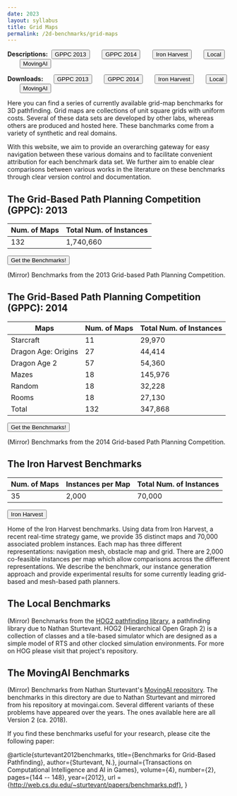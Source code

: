 ```yaml
---
date: 2023
layout: syllabus
title: Grid Maps
permalink: /2d-benchmarks/grid-maps
---
```


<a>**Descriptions:**&nbsp;</a>
<a href='{{ site.baseurl }}/2d-benchmarks/grid-maps/gppc-2013/'><button class='button syllabus'>GPPC 2013</button></a>&nbsp;&nbsp;&nbsp;&nbsp;&nbsp;&nbsp;
<a href='{{ site.baseurl }}/2d-benchmarks/grid-maps/gppc-2014/'><button class='button syllabus'>GPPC 2014</button></a>&nbsp;&nbsp;&nbsp;&nbsp;&nbsp;&nbsp;
<a href='{{ site.baseurl }}/2d-benchmarks/grid-maps/iron-harvest/'><button class='button syllabus'>Iron Harvest</button></a>&nbsp;&nbsp;&nbsp;&nbsp;&nbsp;&nbsp;
<a href='{{ site.baseurl }}/2d-benchmarks/grid-maps/local/'><button class='button syllabus'>Local</button></a>&nbsp;&nbsp;&nbsp;&nbsp;&nbsp;&nbsp;
<a href='{{ site.baseurl }}/2d-benchmarks/grid-maps/movingai/'><button class='button syllabus'>MovingAI</button></a>&nbsp;&nbsp;&nbsp;&nbsp;&nbsp;&nbsp;

<a>**Downloads:**&nbsp;&nbsp;&nbsp;&nbsp;&nbsp;</a>
<a href='https://bitbucket.org/shortestpathlab/benchmarks/src/master/grid-maps/gppc-2013/'><button class='button benchmarks'>GPPC 2013</button></a>&nbsp;&nbsp;&nbsp;&nbsp;&nbsp;&nbsp;
<a href='https://bitbucket.org/shortestpathlab/benchmarks/src/master/grid-maps/gppc-2014/'><button class='button benchmarks'>GPPC 2014</button></a>&nbsp;&nbsp;&nbsp;&nbsp;&nbsp;&nbsp;
<a href='https://bitbucket.org/shortestpathlab/benchmarks/src/master/grid-maps/iron-harvest/'><button class='button benchmarks'>Iron Harvest</button></a>&nbsp;&nbsp;&nbsp;&nbsp;&nbsp;&nbsp;
<a href='https://bitbucket.org/shortestpathlab/benchmarks/src/master/grid-maps/local/'><button class='button benchmarks'>Local</button></a>&nbsp;&nbsp;&nbsp;&nbsp;&nbsp;&nbsp;
<a href='https://bitbucket.org/shortestpathlab/benchmarks/src/master/grid-maps/movingai/'><button class='button benchmarks'>MovingAI</button></a>&nbsp;&nbsp;&nbsp;&nbsp;&nbsp;&nbsp;

Here you can find a series of currently available grid-map benchmarks for 3D pathfinding. Grid maps are collections of unit square grids with uniform costs.
Several of these data sets are developed by other labs, whereas others are produced and hosted here. These banchmarks come from a variety of synthetic and real domains.

With this website, we aim to provide an overarching gateway for easy navigation between these various domains and to facilitate convenient attribution for each benchmark data set. We further aim to enable clear comparisons between various works in the literature on these benchmarks through clear version control and documentation.

## The Grid-Based Path Planning Competition (GPPC): 2013

<div class="fullwidth">

 **Num. of Maps** | **Total Num. of Instances**
--|---
 132 | 1,740,660
</div>

<a href='https://bitbucket.org/shortestpathlab/benchmarks/src/master/grid-maps/gppc-2013/'><button class='button benchmarks'>Get the Benchmarks!</button></a>


(Mirror) Benchmarks from the 2013 Grid-based Path Planning Competition.

## The Grid-Based Path Planning Competition (GPPC): 2014

<div class="fullwidth">

 **Maps** | **Num. of Maps** | **Total Num. of Instances**
--|---|---
 Starcraft | 11 | 29,970
 Dragon Age: Origins | 27 | 44,414
 Dragon Age 2 | 57 | 54,360
 Mazes | 18 | 145,976
 Random | 18 | 32,228
 Rooms | 18 | 27,130
 Total | 132 | 347,868
</div>

<a href='https://bitbucket.org/shortestpathlab/benchmarks/src/master/grid-maps/gppc-2014/'><button class='button benchmarks'>Get the Benchmarks!</button></a>

(Mirror) Benchmarks from the 2014 Grid-based Path Planning Competition.

## The Iron Harvest Benchmarks

<div class="fullwidth">

 **Num. of Maps** | **Instances per Map** | **Total Num. of Instances** 
--|---|---
 35 | 2,000 | 70,000
</div>

<a href='https://bitbucket.org/shortestpathlab/benchmarks/src/master/grid-maps/iron-harvest/'><button class='button benchmarks'>Iron Harvest</button></a>

Home of the Iron Harvest benchmarks. Using data from Iron Harvest, a recent real-time strategy game, we provide 35 distinct maps and 70,000 associated problem instances. Each map has three different representations: navigation mesh, obstacle map and grid. There are 2,000 co-feasible instances per map which allow comparisons across the different representations. We describe the benchmark, our instance generation approach and provide experimental results for some currently leading grid-based and mesh-based path planners.

## The Local Benchmarks

(Mirror) Benchmarks from the [HOG2 pathfinding library](https://github.com/nathansttt/hog2), a pathfinding library due to Nathan Sturtevant. HOG2 (Hierarchical Open Graph 2) is a collection of classes and a tile-based simulator which are designed as a simple model of RTS and other clocked simulation environments. For more on HOG please visit that project's repository.

## The MovingAI Benchmarks

(Mirror) Benchmarks from Nathan Sturtevant's [MovingAI repository](https://www.movingai.com/benchmarks/grids.html). The benchmarks in this directory are due to Nathan Sturtevant and mirrored from his repository at movingai.com. Several different variants of these problems have appeared over the years. The ones available here are all Version 2 (ca. 2018).

If you find these benchmarks useful for your research, please cite the following paper:

@article{sturtevant2012benchmarks, title={Benchmarks for Grid-Based Pathfinding}, author={Sturtevant, N.}, journal={Transactions on Computational Intelligence and AI in Games}, volume={4}, number={2}, pages={144 -- 148}, year={2012}, url = {http://web.cs.du.edu/~sturtevant/papers/benchmarks.pdf}, }